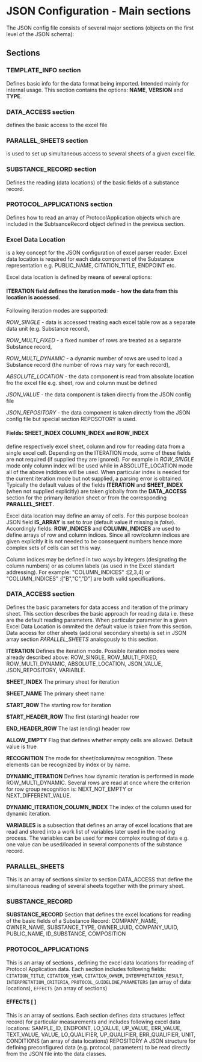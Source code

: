 # JSON Configuration - Main sections
The JSON config file consists of several major sections (objects on the first level of the JSON schema):

## Sections

### **TEMPLATE_INFO** section 
Defines basic info for the data format being imported. Intended mainly for internal usage. This section contains the options: **NAME**, **VERSION** and **TYPE**.

### **DATA_ACCESS** section 
defines the basic access to the excel file

### **PARALLEL_SHEETS** section 
is used to set up simultaneous access to several sheets of a given excel file.
 
### **SUBSTANCE_RECORD** section 
Defines the reading (data locations) of the basic fields of a substance record. 

### **PROTOCOL_APPLICATIONS** section 
Defines how to read an array of ProtocolApplication objects which are included in the SubtsanceRecord object defined in the previous section.

### **Excel Data Location** 
is a key concept for the JSON configuration of excel parser reader. Excel data location is required for each data component of the Substance representation e.g. PUBLIC_NAME, CITATION_TITLE, ENDPOINT etc.

Excel data location is defined by means of several options:

#### **ITERATION** field defines the iteration mode - how the data from this location is accessed. 
Following iteration modes are supported: 

   *ROW_SINGLE* - data is accessed treating each excel table row as a separate data unit (e.g. Substance record),

   *ROW_MULTI_FIXED* - a fixed number of rows are treated as a separate Substance record,

   *ROW_MULTI_DYNAMIC* - a dynamic number of rows are used to load a Substance record (the number of rows may vary for each record),

   *ABSOLUTE_LOCATION* - the data component is read from absolute location fro the excel file e.g. sheet, row and column must be defined

   *JSON_VALUE* - the data component is taken directly from the JSON config file

   *JSON_REPOSITORY* - the data component is taken directly from the JSON config file but special section REPOSOTORY is used.

#### Fields: **SHEET_INDEX** **COLUMN_INDEX** and **ROW_INDEX** 
define respectively excel sheet, column and row for reading data from a single excel cell. Depending on the ITERATION mode, some of these fields are not required (if supplied they are ignored). For example in *ROW_SINGLE* mode only column index will be used while in ABSOLUTE_LOCATION mode all of the above inddices will be used. When particular index is needed for the current iteration mode but not supplied, a parsing error is obtained.
Typically the default values of the fields **ITERATION** and **SHEET_INDEX** (when not supplied explicitly) are taken globally from the **DATA_ACCESS** section for the primary iteration sheet or from the corresponding **PARALLEL_SHEET**.

Excel data location may define an array of cells. For this purpose boolean JSON field **IS_ARRAY** is set to *true* (default value if missing is *false*).
Accordingly fields: **ROW_INDICES** and **COLUMN_INDICES** are used to define arrays of row and column indices. Since all row/column indices are given explicitly it is not needed to be consequent numbers hence more complex sets of cells can set this way. 

Column indices may be defined in two ways by integers (designating the column numbers) or as column labels (as used in the Excel standart addressing). For example: "COLUMN_INDICES" :[2,3,4] or "COLUMN_INDICES" :["B","C","D"] are both valid specifications.  

### DATA_ACCESS section 

Defines the basic parameters for data access and iteration of the primary sheet. This section describes the basic approach for reading data i.e. these are the default reading parameters. When particular parameter in a given Excel Data Location is ommited the default value is taken from this section. 
Data access for other sheets (addional secondary sheets) is set in JSON array section *PARALLEL_SHEETS* analogously to this section.

**ITERATION**	Defines the iteration mode. Possible iteration modes were already described above:
ROW_SINGLE, ROW_MULTI_FIXED, ROW_MULTI_DYNAMIC, ABSOLUTE_LOCATION, JSON_VALUE, JSON_REPOSITORY, VARIABLE. 

**SHEET_INDEX**	The primary sheet for iteration

**SHEET_NAME**	The primary sheet name

**START_ROW**	The starting row for iteration

**START_HEADER_ROW**	The first (starting) header row

**END_HEADER_ROW**	The last (ending) header row

**ALLOW_EMPTY**	Flag that defines whether empty cells are allowed. Default value is true 

**RECOGNITION**	The mode for sheet/column/row recognition. These elements can be recognized by index or by name.

**DYNAMIC_ITERATION**	Defines how dynamic iteration is performed in mode ROW_MULTI_DYNAMIC. Several rows are read at once where the criterion for row group recognition is: NEXT_NOT_EMPTY or NEXT_DIFFERENT_VALUE.

**DYNAMIC_ITERATION_COLUMN_INDEX**	The index of the column used for dynamic iteration.

**VARIABLES**	is a subsection that defines an array of excel locations that are read and stored into a work list of variables later used in the reading process. The variables can be used for more complex routing of data e.g. one value can be used/loaded in several components of the substance record.


### PARALLEL_SHEETS 

This is an array of sections similar to section DATA_ACCESS that define the simultaneous reading of several sheets together with the primary sheet. 


### SUBSTANCE_RECORD 

**SUBSTANCE_RECORD**	Section that defines the excel locations for reading of the basic fields of a Substance Record: COMPANY_NAME, OWNER_NAME, SUBSTANCE_TYPE, OWNER_UUID, COMPANY_UUID, PUBLIC_NAME, ID_SUBSTANCE, COMPOSITION
 
### PROTOCOL_APPLICATIONS 

This is an array of sections , defining the excel data locations for reading of Protocol Application data. Each section includes following fields:  `CITATION_TITLE`, `CITATION_YEAR`, `CITATION_OWNER`,  `INTERPRETATION_RESULT`, `INTERPRETATION_CRITERIA`, `PROTOCOL_GUIDELINE`,`PARAMETERS` (an array of data locations), `EFFECTS` (an array of sections)

#### **EFFECTS [ ]**	
This is an array of sections. Each section defines data structures (effect record) for particular measurements and includes following excel data locations: SAMPLE_ID, ENDPOINT, LO_VALUE, UP_VALUE, ERR_VALUE, TEXT_VALUE, VALUE, LO_QUALIFIER, UP_QUALIFIER, ERR_QUALIFIER, UNIT, CONDITIONS (an array of data locations)
REPOSITORY	A JSON structure for defining preconfigured data (e.g. protocol, parameters) to be read directly from the JSON file into the data classes. 
